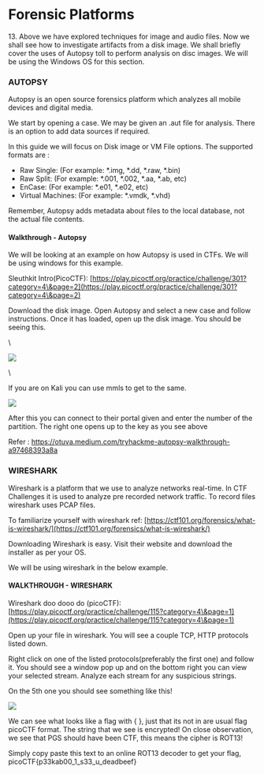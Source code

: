 # Forensic Platforms

13\. Above we have explored techniques for image and audio files. Now we shall see how to investigate artifacts from a disk image. We shall briefly cover the uses of Autopsy toll to perform analysis on disc images.  We will be using the Windows OS for this section.

### AUTOPSY&#x20;

Autopsy is an open source forensics platform which analyzes all mobile devices and digital media.&#x20;

We start by opening a case. We may be given an .aut file for analysis. There is an option to add data sources if required.&#x20;

In this guide we will focus on Disk image or VM File options.  The supported formats are :&#x20;

* Raw Single: (For example: \*.img, \*.dd, \*.raw, \*.bin)
* Raw Split: (For example: \*.001, \*.002, \*.aa, \*.ab, etc)
* EnCase: (For example: \*.e01, \*.e02, etc)
* Virtual Machines:  (For example: \*.vmdk, \*.vhd)

Remember, Autopsy adds metadata about files to the local database, not the actual file contents.

#### Walkthrough - Autopsy

We will be looking at an example on how Autopsy is used in CTFs. We will be using windows for this example.&#x20;

Sleuthkit Intro(PicoCTF): [https://play.picoctf.org/practice/challenge/301?category=4\&page=2](https://play.picoctf.org/practice/challenge/301?category=4\&page=2)

Download the disk image. Open Autopsy and select a new case and follow instructions. Once it has loaded, open up the disk image. You should be seeing this.

\


![](https://lh7-us.googleusercontent.com/docsz/AD\_4nXc\_bXV3KAbUdAX-8y1nib3xzdjmQEkuBdzQ56\_ZA5lJFMPzPxtUphUiDMTyMHpCF-LNSb7THiqLk0dY6Uetp\_P1ScQi-zMbFtt0LuAmp-dLxyW9GG1lh4xAFL5roPMnEwQbJSePFVukrADmPjTgMIDH8MC6?key=3tC4LW6BC-ghAujvhgrQ3Q)

\


If you are on Kali you can use mmls to get to the same.

![](https://lh7-us.googleusercontent.com/docsz/AD\_4nXc3N3wgmzcVpEZy2M0AJ1sxZZfIJdxWBdItPuR7Ho7\_FpC1rEJUi0fxox44XJIgAyxVXYJLoU7ikHh5oiW6V4XdSnqFouF8IhK29B3ouYCA9\_wqV8nL5mTDoajA-9UNJouOMLRJzzQZq34ibA9\_0Yp6TDo?key=3tC4LW6BC-ghAujvhgrQ3Q)

After this you can connect to their portal given and enter the number of the partition. The right one opens up to the key as you see above

Refer : https://otuva.medium.com/tryhackme-autopsy-walkthrough-a97468393a8a



### WIRESHARK

Wireshark is a platform that we use to analyze networks real-time. In CTF Challenges it is used to analyze pre recorded  network traffic. To record files wireshark uses PCAP files.&#x20;



To familiarize yourself with wireshark ref: [https://ctf101.org/forensics/what-is-wireshark/](https://ctf101.org/forensics/what-is-wireshark/)

Downloading Wireshark is easy. Visit their website and download the installer as per your OS.

We will be using wireshark in the below example.

#### WALKTHROUGH - WIRESHARK

Wireshark doo dooo do (picoCTF): [https://play.picoctf.org/practice/challenge/115?category=4\&page=1](https://play.picoctf.org/practice/challenge/115?category=4\&page=1)

Open up your file in wireshark. You will see a couple TCP, HTTP protocols listed down.

Right click on one of the listed protocols(preferably the first one) and follow it. You should see a window pop up and on the bottom right you can view your selected stream. Analyze each stream for any suspicious strings.&#x20;

On the 5th one you should see something like this!&#x20;

![](https://lh7-us.googleusercontent.com/docsz/AD\_4nXdVsMV01oC18xzsmIhI8tXTGmGI\_zSEU8JPdkIdAY3UiOpIIdDPoTtizeh5189R\_CmJxeOy-XPe8UjnyxuWfYZYKT4IXViR279hkLbYTWvLedaOfGx5wnl9fRM9ITQdLR9Lxm-vEPGLMsx9A0GoFi\_U9pgj?key=3tC4LW6BC-ghAujvhgrQ3Q)

We can see what looks like a flag with { }, just that its not in are usual flag picoCTF format. The string that we see is encrypted! On close observation, we see that PGS should have been CTF, this means the cipher is ROT13!&#x20;

Simply copy paste this text to an online ROT13 decoder to get your flag, picoCTF{p33kab00\_1\_s33\_u\_deadbeef}
